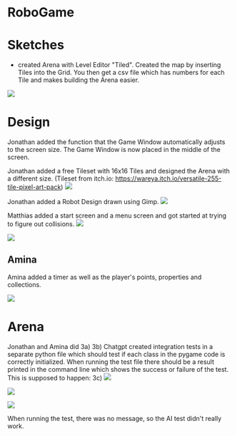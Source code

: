 # RoboGame

# Sketches
- created Arena with Level Editor "Tiled". Created the map by inserting Tiles into the Grid. 
You then get a csv file which has numbers for each Tile and makes building the Arena easier. 



![](images/Tiled_1.JPG)

# Design

Jonathan added the function that the Game Window automatically adjusts to the screen size. 
The Game Window is now placed in the middle of the screen.

Jonathan added a free Tileset with 16x16 Tiles and designed the Arena with a different size.
(Tileset from itch.io: https://wareya.itch.io/versatile-255-tile-pixel-art-pack)
![](images/New_Tilemap_Jonathan.JPG) 

Jonathan added a Robot Design drawn using Gimp.
![](images/robot_Jonathan.JPG) 

Matthias added a start screen and a menu screen and got started at trying to figure out collisions.
![](images/Main_Menu_Matthias.png)

![](images/Options_Matthias.png)

## Amina

Amina added a timer as well as the player's points, properties and collections.

![](images/Materials_Timer_Amina.png)

# Arena
Jonathan and Amina did 
3a)
3b) 
Chatgpt created integration tests in a separate python file which should test if each class in the pygame code is
correctly initialized.
When running the test file there should be a result printed in the command line which shows the success or failure
of the test.
This is supposed to happen:
3c)
![](images/Flake8_AI_1.JPG)

![](images/Flake8_AI_2.JPG)

![](images/AI_Test.JPG)

When running the test, there was no message, so the AI test didn't really work.
